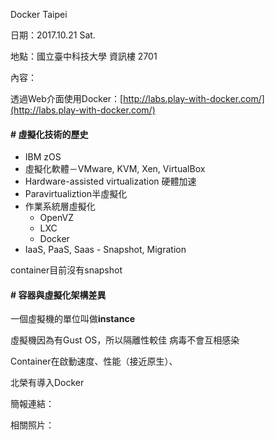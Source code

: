 Docker Taipei

日期：2017.10.21 Sat.

地點：國立臺中科技大學 資訊樓 2701

內容：

透過Web介面使用Docker：[http://labs.play-with-docker.com/](http://labs.play-with-docker.com/)

#### \# 虛擬化技術的歷史

* IBM zOS
* 虛擬化軟體－VMware, KVM, Xen, VirtualBox
* Hardware-assisted virtualization 硬體加速
* Paravirtualiztion半虛擬化
* 作業系統層虛擬化
  * OpenVZ
  * LXC
  * Docker
* IaaS, PaaS, Saas - Snapshot, Migration

container目前沒有snapshot

#### \# 容器與虛擬化架構差異

一個虛擬機的單位叫做**instance**

虛擬機因為有Gust OS，所以隔離性較佳 病毒不會互相感染

Container在啟動速度、性能（接近原生）、



北榮有導入Docker



簡報連結：

相關照片：


